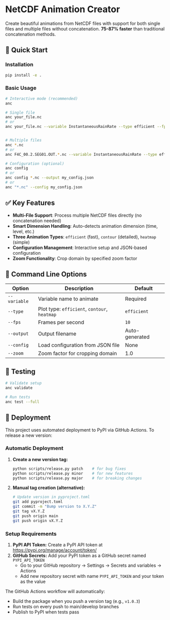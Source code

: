 # NetCDF Animation Creator

Create beautiful animations from NetCDF files with support for both single files and multiple files without concatenation. **75-87% faster** than traditional concatenation methods.

## 🚀 Quick Start

### Installation

```bash
pip install -e .
```

### Basic Usage

```bash
# Interactive mode (recommended)
anc

# Single file
anc your_file.nc
# or
anc your_file.nc --variable InstantaneousRainRate --type efficient --fps 15


# Multiple files
anc *.nc
# or
anc F4C_00.2.SEG01.OUT.*.nc --variable InstantaneousRainRate --type efficient --fps 15

# Configuration (optional)
anc config
# or
anc config *.nc --output my_config.json
# or
anc "*.nc" --config my_config.json

```

## ✅ Key Features

- **Multi-File Support**: Process multiple NetCDF files directly (no concatenation needed)
- **Smart Dimension Handling**: Auto-detects animation dimension (time, level, etc.)
- **Three Animation Types**: `efficient` (fast), `contour` (detailed), `heatmap` (simple)
- **Configuration Management**: Interactive setup and JSON-based configuration
- **Zoom Functionality**: Crop domain by specified zoom factor

## 🔧 Command Line Options

| Option       | Description                                  | Default        |
| ------------ | -------------------------------------------- | -------------- |
| `--variable` | Variable name to animate                     | Required       |
| `--type`     | Plot type: `efficient`, `contour`, `heatmap` | `efficient`    |
| `--fps`      | Frames per second                            | `10`           |
| `--output`   | Output filename                              | Auto-generated |
| `--config`   | Load configuration from JSON file            | None           |
| `--zoom`     | Zoom factor for cropping domain              | 1.0            |

## 🧪 Testing

```bash
# Validate setup
anc validate

# Run tests
anc test --full
```

## 🚀 Deployment

This project uses automated deployment to PyPI via GitHub Actions. To release a new version:

### Automatic Deployment

1. **Create a new version tag:**

   ```bash
   python scripts/release.py patch    # for bug fixes
   python scripts/release.py minor    # for new features
   python scripts/release.py major    # for breaking changes
   ```

2. **Manual tag creation (alternative):**
   ```bash
   # Update version in pyproject.toml
   git add pyproject.toml
   git commit -m "Bump version to X.Y.Z"
   git tag vX.Y.Z
   git push origin main
   git push origin vX.Y.Z
   ```

### Setup Requirements

1. **PyPI API Token:** Create a PyPI API token at https://pypi.org/manage/account/token/
2. **GitHub Secrets:** Add your PyPI token as a GitHub secret named `PYPI_API_TOKEN`
   - Go to your GitHub repository → Settings → Secrets and variables → Actions
   - Add new repository secret with name `PYPI_API_TOKEN` and your token as the value

The GitHub Actions workflow will automatically:

- Build the package when you push a version tag (e.g., `v1.0.3`)
- Run tests on every push to main/develop branches
- Publish to PyPI when tests pass

